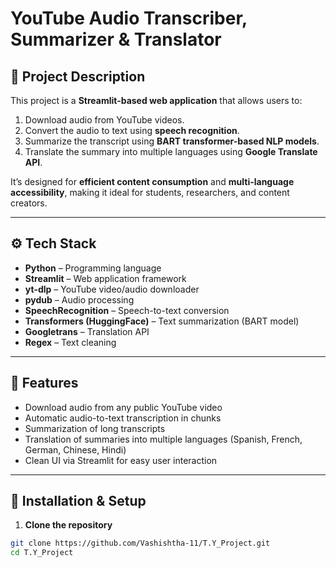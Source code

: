 # YouTube Audio Transcriber, Summarizer & Translator

## 📘 Project Description
This project is a **Streamlit-based web application** that allows users to:  
1. Download audio from YouTube videos.  
2. Convert the audio to text using **speech recognition**.  
3. Summarize the transcript using **BART transformer-based NLP models**.  
4. Translate the summary into multiple languages using **Google Translate API**.

It’s designed for **efficient content consumption** and **multi-language accessibility**, making it ideal for students, researchers, and content creators.

---

## ⚙️ Tech Stack
- **Python** – Programming language  
- **Streamlit** – Web application framework  
- **yt-dlp** – YouTube video/audio downloader  
- **pydub** – Audio processing  
- **SpeechRecognition** – Speech-to-text conversion  
- **Transformers (HuggingFace)** – Text summarization (BART model)  
- **Googletrans** – Translation API  
- **Regex** – Text cleaning  

---

## 🧠 Features
- Download audio from any public YouTube video  
- Automatic audio-to-text transcription in chunks  
- Summarization of long transcripts  
- Translation of summaries into multiple languages (Spanish, French, German, Chinese, Hindi)  
- Clean UI via Streamlit for easy user interaction  

---

## 🚀 Installation & Setup

1. **Clone the repository**
```bash
git clone https://github.com/Vashishtha-11/T.Y_Project.git
cd T.Y_Project
